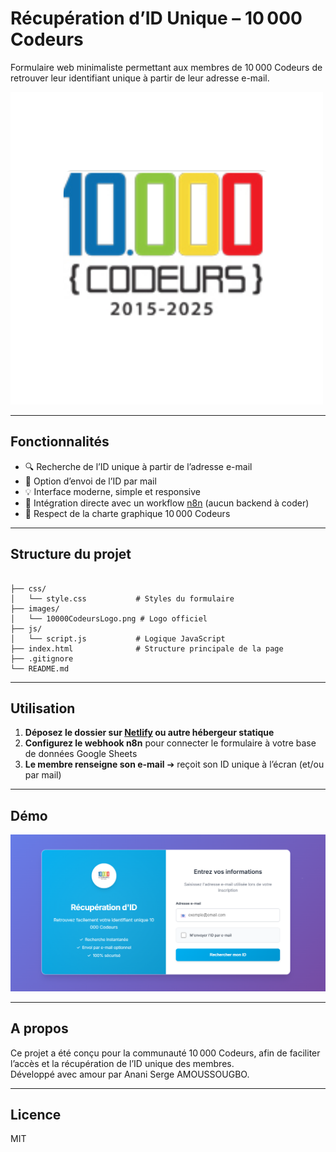 # Récupération d’ID Unique – 10 000 Codeurs

Formulaire web minimaliste permettant aux membres de 10 000 Codeurs de retrouver leur identifiant unique à partir de leur adresse e-mail.

![Aperçu logo](images/10000CodeursLogo.png)

---

## Fonctionnalités

- 🔍 Recherche de l’ID unique à partir de l’adresse e-mail
- 📧 Option d’envoi de l’ID par mail
- 💡 Interface moderne, simple et responsive
- 🔗 Intégration directe avec un workflow [n8n](https://n8n.io/) (aucun backend à coder)
- 🎨 Respect de la charte graphique 10 000 Codeurs

---

## Structure du projet

```

├── css/
│   └── style.css           # Styles du formulaire
├── images/
│   └── 10000CodeursLogo.png # Logo officiel
├── js/
│   └── script.js           # Logique JavaScript
├── index.html              # Structure principale de la page
├── .gitignore
└── README.md

```

---

## Utilisation

1. **Déposez le dossier sur [Netlify](https://www.netlify.com/) ou autre hébergeur statique**
2. **Configurez le webhook n8n** pour connecter le formulaire à votre base de données Google Sheets
3. **Le membre renseigne son e-mail** ➔ reçoit son ID unique à l’écran (et/ou par mail)

---

## Démo

![image](/images/demo-get-id-unique-10kCodeurs.png)

---

## A propos

Ce projet a été conçu pour la communauté 10 000 Codeurs, afin de faciliter l’accès et la récupération de l’ID unique des membres.  
Développé avec amour par Anani Serge AMOUSSOUGBO.

---

## Licence

MIT
